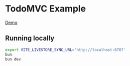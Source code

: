 # TodoMVC Example

[Demo](https://web-todomvc-sync-cf.livestore.dev)

## Running locally

```bash
export VITE_LIVESTORE_SYNC_URL='http://localhost:8787'
bun
bun dev
```
